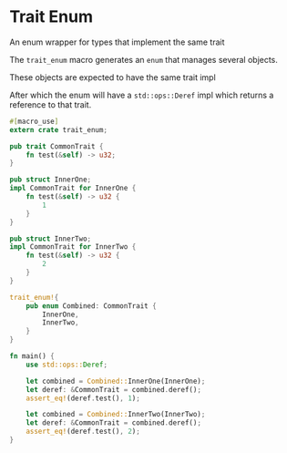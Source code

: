# Trait Enum

An enum wrapper for types that implement the same trait

The `trait_enum` macro generates an `enum` that manages
several objects.

These objects are expected to have the same trait impl

After which the enum will have a `std::ops::Deref` impl
which returns a reference to that trait.

``` rust
#[macro_use]
extern crate trait_enum;

pub trait CommonTrait {
    fn test(&self) -> u32;
}

pub struct InnerOne;
impl CommonTrait for InnerOne {
    fn test(&self) -> u32 {
        1
    }
}

pub struct InnerTwo;
impl CommonTrait for InnerTwo {
    fn test(&self) -> u32 {
        2
    }
}

trait_enum!{
    pub enum Combined: CommonTrait {
        InnerOne,
        InnerTwo,
    }
}

fn main() {
    use std::ops::Deref;

    let combined = Combined::InnerOne(InnerOne);
    let deref: &CommonTrait = combined.deref();
    assert_eq!(deref.test(), 1);

    let combined = Combined::InnerTwo(InnerTwo);
    let deref: &CommonTrait = combined.deref();
    assert_eq!(deref.test(), 2);
}
```
